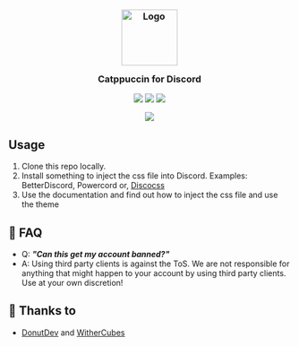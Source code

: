 <h3 align="center">
	<img src="https://raw.githubusercontent.com/catppuccin/catppuccin/dev/assets/logos/exports/1544x1544_circle.png" width="100" alt="Logo"/><br/>
	<img src="https://raw.githubusercontent.com/catppuccin/catppuccin/dev/assets/misc/transparent.png" height="30" width="0px"/>
	Catppuccin for Discord
	<img src="https://raw.githubusercontent.com/catppuccin/catppuccin/dev/assets/misc/transparent.png" height="30" width="0px"/>
</h3>

<p align="center">
    <a href="https://github.com/WitherCubes/discord/stargazers"><img src="https://img.shields.io/github/stars/WitherCubes/discord?colorA=1e1e28&colorB=c9cbff&style=for-the-badge&logo=starship style=for-the-badge"></a>
    <a href="https://github.com/WitherCubes/discord/issues"><img src="https://img.shields.io/github/issues/WitherCubes/discord?colorA=1e1e28&colorB=f7be95&style=for-the-badge"></a>
    <a href="https://github.com/WitherCubes/discord/contributors"><img src="https://img.shields.io/github/contributors/WitherCubes/discord?colorA=1e1e28&colorB=b1e1a6&style=for-the-badge"></a>
</p>

<p align="center">
  <img src="https://raw.githubusercontent.com/catppuccin/catppuccin/dev/assets/misc/sample.png"/>
</p>

## Usage
1. Clone this repo locally.
2. Install something to inject the css file into Discord. Examples: BetterDiscord, Powercord or, [Discocss](https://github.com/mlvzk/discocss)
3. Use the documentation and find out how to inject the css file and use the theme

## 🙋 FAQ

- Q: **_"Can this get my account banned?"_**
- A: Using third party clients is against the ToS. We are not responsible for anything that might happen to your account by using third party clients. Use at your own discretion!

## 💝 Thanks to

- [DonutDev](https://github.com/DonutDev) and [WitherCubes](https://github.com/WitherCubes)
